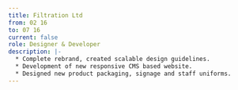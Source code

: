 ```yaml
---
title: Filtration Ltd
from: 02 16
to: 07 16
current: false
role: Designer & Developer
description: |-
  * Complete rebrand, created scalable design guidelines.
  * Development of new responsive CMS based website.
  * Designed new product packaging, signage and staff uniforms.
---
```


